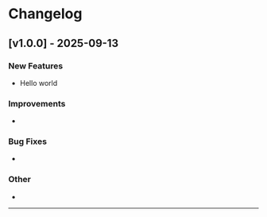 ﻿# Changelog

## [v1.0.0] - 2025-09-13

### New Features
- Hello world

### Improvements
- 

### Bug Fixes
- 

### Other
- 

---

